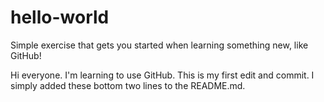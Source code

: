 # hello-world
Simple exercise that gets you started when learning something new, like GitHub!

Hi everyone.  I'm learning to use GitHub.  This is my first edit and commit. 
I simply added these bottom two lines to the README.md.
